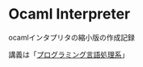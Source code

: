 # Ocaml Interpreter

ocamlインタプリタの縮小版の作成記録

講義は「[プログラミング言語処理系](https://github.com/kuis-isle3sw/IoPLMaterials/)」

